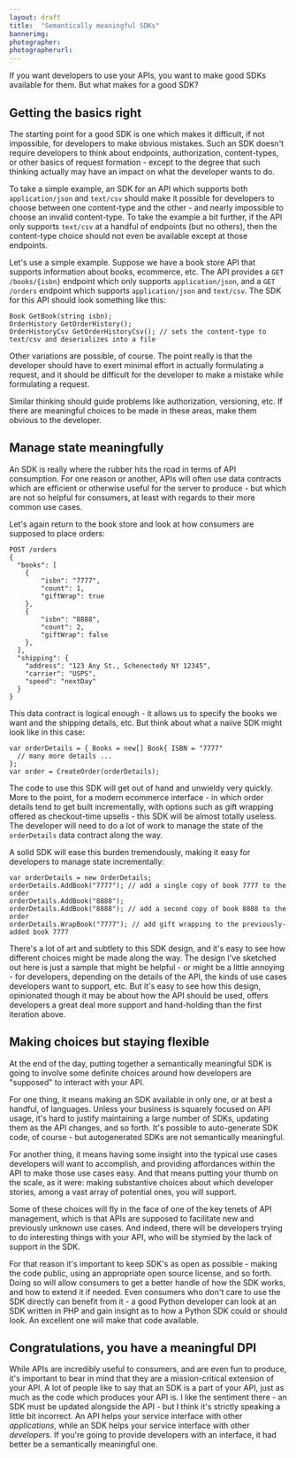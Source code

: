 ```yaml
---
layout: draft
title:  "Semantically meaningful SDKs"
bannerimg:
photographer:
photographerurl:
---
```


If you want developers to use your APIs, you want to make good SDKs available for them. But what makes for a good SDK?

## Getting the basics right

The starting point for a good SDK is one which makes it difficult, if not impossible, for developers to make obvious mistakes. Such an SDK doesn't require developers to think about endpoints, authorization, content-types, or other basics of request formation - except to the degree that such thinking actually may have an impact on what the developer wants to do.

To take a simple example, an SDK for an API which supports both `application/json` and `text/csv` should make it possible for developers to choose between one content-type and the other - and nearly impossible to choose an invalid content-type. To take the example a bit further, if the API only supports `text/csv` at a handful of endpoints (but no others), then the content-type choice should not even be available except at those endpoints.

Let's use a simple example. Suppose we have a book store API that supports information about books, ecommerce, etc. The API provides a `GET /books/{isbn}` endpoint which only supports `application/json`, and a `GET /orders` endpoint which supports `application/json` and `text/csv`. The SDK for this API should look something like this:

```
Book GetBook(string isbn);
OrderHistory GetOrderHistory();
OrderHistoryCsv GetOrderHistoryCsv(); // sets the content-type to text/csv and deserializes into a file
```

Other variations are possible, of course. The point really is that the developer should have to exert minimal effort in actually formulating a request, and it should be difficult for the developer to make a mistake while formulating a request.

Similar thinking should guide problems like authorization, versioning, etc. If there are meaningful choices to be made in these areas, make them obvious to the developer.

## Manage state meaningfully

An SDK is really where the rubber hits the road in terms of API consumption. For one reason or another, APIs will often use data contracts which are efficient or otherwise useful for the server to produce - but which are not so helpful for consumers, at least with regards to their more common use cases.

Let's again return to the book store and look at how consumers are supposed to place orders:

```
POST /orders
{
  "books": [
  	{
  		"isbn": "7777",
  		"count": 1,
  		"giftWrap": true
  	},
  	{
  		"isbn": "8888",
  		"count": 2,
  		"giftWrap": false
  	},
  ],
  "shipping": {
  	"address": "123 Any St., Schenectedy NY 12345",
  	"carrier": "USPS",
  	"speed": "nextDay"  	
  }
}
```

This data contract is logical enough - it allows us to specify the books we want and the shipping details, etc. But think about what a naiive SDK might look like in this case:

```
var orderDetails = { Books = new[] Book{ ISBN = "7777"
  // many more details ...
};
var order = CreateOrder(orderDetails);
```

The code to use this SDK will get out of hand and unwieldy very quickly. More to the point, for a modern ecommerce interface - in which order details tend to get built incrementally, with options such as gift wrapping offered as checkout-time upsells - this SDK will be almost totally useless. The developer will need to do a lot of work to manage the state of the `orderDetails` data contract along the way.

A solid SDK will ease this burden tremendously, making it easy for developers to manage state incrementally:

```
var orderDetails = new OrderDetails;
orderDetails.AddBook("7777"); // add a single copy of book 7777 to the order
orderDetails.AddBook("8888");
orderDetails.AddBook("8888"); // add a second copy of book 8888 to the order
orderDetails.WrapBook("7777"); // add gift wrapping to the previously-added book 7777
```

There's a lot of art and subtlety to this SDK design, and it's easy to see how different choices might be made along the way. The design I've sketched out here is just a sample that might be helpful - or might be a little annoying - for developers, depending on the details of the API, the kinds of use cases developers want to support, etc. But it's easy to see how this design, opinionated though it may be about how the API should be used, offers developers a great deal more support and hand-holding than the first iteration above.

## Making choices but staying flexible

At the end of the day, putting together a semantically meaningful SDK is going to involve some definite choices around how developers are "supposed" to interact with your API.

For one thing, it means making an SDK available in only one, or at best a handful, of languages. Unless your business is squarely focused on API usage, it's hard to justify maintaining a large number of SDKs, updating them as the API changes, and so forth. It's possible to auto-generate SDK code, of course - but autogenerated SDKs are not semantically meaningful.

For another thing, it means having some insight into the typical use cases developers will want to accomplish, and providing affordances within the API to make those use cases easy. And that means putting your thumb on the scale, as it were: making substantive choices about which developer stories, among a vast array of potential ones, you will support.

Some of these choices will fly in the face of one of the key tenets of API management, which is that APIs are supposed to facilitate new and previously unknown use cases. And indeed, there will be developers trying to do interesting things with your API, who will be stymied by the lack of support in the SDK.

For that reason it's important to keep SDK's as open as possible - making the code public, using an appropriate open source license, and so forth. Doing so will allow consumers to get a better handle of how the SDK works, and how to extend it if needed. Even consumers who don't care to use the SDK directly can benefit from it - a good Python developer can look at an SDK written in PHP and gain insight as to how a Python SDK could or should look. An excellent one will make that code available.

## Congratulations, you have a meaningful DPI

While APIs are incredibly useful to consumers, and are even fun to produce, it's important to bear in mind that they are a mission-critical extension of your API. A lot of people like to say that an SDK is a part of your API, just as much as the code which produces your API is. I like the sentiment there - an SDK must be updated alongside the API - but I think it's strictly speaking a little bit incorrect. An API helps your service interface with other *applications*, while an SDK helps your service interface with other *developers*. If you're going to provide developers with an interface, it had better be a semantically meaningful one.